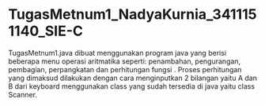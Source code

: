 # TugasMetnum1_NadyaKurnia_3411151140_SIE-C
TugasMetnum1.java dibuat menggunakan program java yang berisi beberapa menu operasi aritmatika seperti: penambahan, pengurangan, pembagian, perpangkatan dan perhitungan fungsi . Proses perhitungan yang dimaksud dilakukan dengan cara menginputkan 2 bilangan yaitu A dan B dari keyboard menggunakan class yang sudah tersedia di java yaitu class Scanner.
